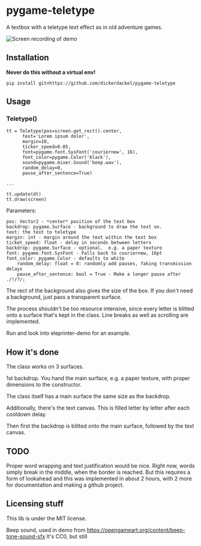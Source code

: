 # pygame-teletype

A textbox with a teletype text effect as in old adventure games.

![Screen recording of demo](https://github.com/DickerDackel/pygame-teletype/blob/main/demo.gif)

## Installation

**Never do this without a virtual env!**

    pip install git+https://github.com/dickerdackel/pygame-teletype

## Usage

### Teletype()

    tt = Teletype(pos=screen.get_rect().center,
		  text='Lorem ipsum dolor',
		  margin=10,
		  ticker_speed=0.05,
		  font=pygame.font.SysFont('couriernew', 16),
		  font_color=pygame.Color('black'),
		  sound=pygame.mixer.Sound('beep.wav'),
		  random_delay=0,
		  pause_after_sentence=True)

    ...

    tt.update(dt)
    tt.draw(screen)

Parameters:

	pos: Vector2 - *center* position of the text box
	backdrop: pygame.Surface - background to draw the text on.
	text: the text to teletype
	margin: int - margin around the text within the text box
	ticket_speed: float - delay in seconds between letters
	backdrop: pygame.Surface - optional.  e.g. a paper texture
	font: pygame.font.SysFont - Falls back to couriernew, 16pt
	font_color: pygame.Color - defaults to white
        random_delay: float = 0: randomly add pauses, faking transmission delays
        pause_after_sentence: bool = True - Make a longer pause after ./!/?/;

The rect of the background also gives the size of the box.  If you don't need a background, just pass a transparent surface.

The process shouldn't be too resource intensive, since every letter is blitted onto a surface that's kept in the class.  Line breaks as well as scrolling are implemented.

Run and look into eleprinter-demo for an example.

## How it's done

The class works on 3 surfaces.

1st backdrop.  You hand the main surface, e.g. a paper texture, with proper
dimensions to the constructor.

The class itself has a main surface the same size as the backdrop.

Additionally, there's the text canvas.  This is filled letter by letter after each cooldown delay.

Then first the backdrop is blitted onto the main surface, followed by the text canvas.

## TODO

Proper word wrapping and text justification would be nice.  Right now, words
simply break in the middle, when the border is reached.  But this requires a
form of lookahead and this was implemented in about 2 hours, with 2 more for
documentation and making a github project.


## Licensing stuff

This lib is under the MIT license.

Beep sound, used in demo from https://opengameart.org/content/beep-tone-sound-sfx
It's CC0, but still
